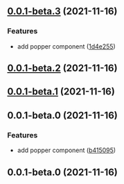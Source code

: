 ## [0.0.1-beta.3](https://github.com/potjs/pot/compare/vue-popper@0.0.1-beta.2...vue-popper@0.0.1-beta.3) (2021-11-16)


### Features

* add popper component ([1d4e255](https://github.com/potjs/pot/commit/1d4e2553c83dc720bce7c74865a449ae4a4d3a25))



## [0.0.1-beta.2](https://github.com/potjs/pot/compare/vue-popper@0.0.1-beta.1...vue-popper@0.0.1-beta.2) (2021-11-16)



## [0.0.1-beta.1](https://github.com/potjs/pot/compare/vue-popper@0.0.1-beta.0...vue-popper@0.0.1-beta.1) (2021-11-16)



## 0.0.1-beta.0 (2021-11-16)


### Features

* add popper component ([b415095](https://github.com/potjs/pot/commit/b41509528213da90cba2f555d20cfe97dbd69cc8))



## 0.0.1-beta.0 (2021-11-16)



